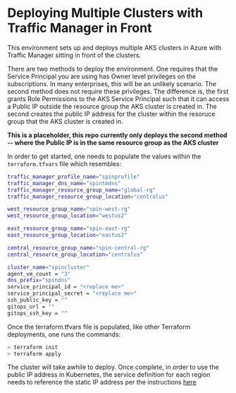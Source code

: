 # Deploying Multiple Clusters with Traffic Manager in Front

This environment sets up and deploys multiple AKS clusters in Azure with Traffic Manager 
sitting in front of the clusters. 

<this will be expanded with more detail prior to PR>

There are two methods to deploy the environment.  One requires that the Service Principal
you are using has Owner level privileges on the subscriptions.  In many enterprises, this 
will be an unlikely scenario.  The second method does not require these privileges.  The 
difference is, the first grants Role Permissions to the AKS Service Principal such that it
can access a Public IP outside the resource group the AKS cluster is created in.  The second
creates the public IP address for the cluster within the resoruce group that the AKS cluster
is created in.

**This is a placeholder, this repo currently only deploys the second method -- where the Public IP is in the same resource group as the AKS cluster**

In order to get started, one needs to populate the values within the `terraform.tfvars` file
which resembles:

```bash
traffic_manager_profile_name="spinprofile"
traffic_manager_dns_name="spintmdns"
traffic_manager_resource_group_name="global-rg"
traffic_manager_resource_group_location="centralus"

west_resource_group_name="spin-west-rg"
west_resource_group_location="westus2"

east_resource_group_name="spin-east-rg"
east_resource_group_location="eastus2"

central_resource_group_name="spin-central-rg"
central_resource_group_location="centralus"

cluster_name="spincluster"
agent_vm_count = "3"
dns_prefix="spindns"
service_principal_id = "<replace me>"
service_principal_secret = "<replace me>"
ssh_public_key = ""
gitops_url = ""
gitops_ssh_key = ""
```

Once the terraform.tfvars file is populated, like other Terraform deployments, one runs
the commands:

```bash
> terraform init
> terraform apply
```

The cluster will take awhile to deploy.  Once complete, in order to use the public IP address
in Kubernetes, the service definition for each region needs to reference the static IP address
per the instructions [here](https://docs.microsoft.com/en-us/azure/aks/static-ip#create-a-service-using-the-static-ip-address)